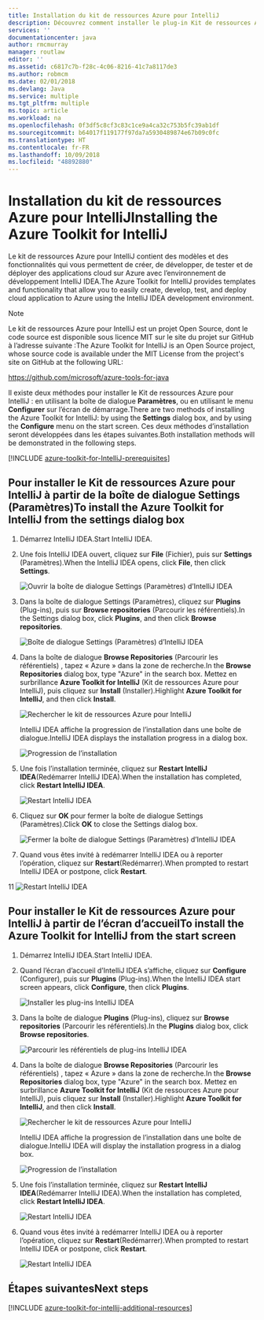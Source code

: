 ```yaml
---
title: Installation du kit de ressources Azure pour IntelliJ
description: Découvrez comment installer le plug-in Kit de ressources Azure pour IntelliJ pour créer et déployer des applications cloud sur Azure.
services: ''
documentationcenter: java
author: rmcmurray
manager: routlaw
editor: ''
ms.assetid: c6817c7b-f28c-4c06-8216-41c7a8117de3
ms.author: robmcm
ms.date: 02/01/2018
ms.devlang: Java
ms.service: multiple
ms.tgt_pltfrm: multiple
ms.topic: article
ms.workload: na
ms.openlocfilehash: 0f3df5c8cf3c83c1ce9a4ca32c753b5fc39ab1df
ms.sourcegitcommit: b64017f119177f97da7a5930489874e67b09c0fc
ms.translationtype: HT
ms.contentlocale: fr-FR
ms.lasthandoff: 10/09/2018
ms.locfileid: "48892880"
---
```

# <a name="installing-the-azure-toolkit-for-intellij"></a><span data-ttu-id="9e2b9-103">Installation du kit de ressources Azure pour IntelliJ</span><span class="sxs-lookup"><span data-stu-id="9e2b9-103">Installing the Azure Toolkit for IntelliJ</span></span>

<span data-ttu-id="9e2b9-104">Le kit de ressources Azure pour IntelliJ contient des modèles et des fonctionnalités qui vous permettent de créer, de développer, de tester et de déployer des applications cloud sur Azure avec l’environnement de développement IntelliJ IDEA.</span><span class="sxs-lookup"><span data-stu-id="9e2b9-104">The Azure Toolkit for IntelliJ provides templates and functionality that allow you to easily create, develop, test, and deploy cloud application to Azure using the IntelliJ IDEA development environment.</span></span>

> [!NOTE] 
> 
> <span data-ttu-id="9e2b9-105">Le kit de ressources Azure pour IntelliJ est un projet Open Source, dont le code source est disponible sous licence MIT sur le site du projet sur GitHub à l’adresse suivante :</span><span class="sxs-lookup"><span data-stu-id="9e2b9-105">The Azure Toolkit for IntelliJ is an Open Source project, whose source code is available under the MIT License from the project's site on GitHub at the following URL:</span></span> 
> 
> <https://github.com/microsoft/azure-tools-for-java> 
> 

<span data-ttu-id="9e2b9-106">Il existe deux méthodes pour installer le Kit de ressources Azure pour IntelliJ : en utilisant la boîte de dialogue **Paramètres**, ou en utilisant le menu **Configurer** sur l’écran de démarrage.</span><span class="sxs-lookup"><span data-stu-id="9e2b9-106">There are two methods of installing the Azure Toolkit for IntelliJ: by using the **Settings** dialog box, and by using the **Configure** menu on the start screen.</span></span> <span data-ttu-id="9e2b9-107">Ces deux méthodes d’installation seront développées dans les étapes suivantes.</span><span class="sxs-lookup"><span data-stu-id="9e2b9-107">Both installation methods will be demonstrated in the following steps.</span></span>

[!INCLUDE [azure-toolkit-for-IntelliJ-prerequisites](../includes/azure-toolkit-for-intellij-prerequisites.md)]

## <a name="to-install-the-azure-toolkit-for-intellij-from-the-settings-dialog-box"></a><span data-ttu-id="9e2b9-108">Pour installer le Kit de ressources Azure pour IntelliJ à partir de la boîte de dialogue Settings (Paramètres)</span><span class="sxs-lookup"><span data-stu-id="9e2b9-108">To install the Azure Toolkit for IntelliJ from the settings dialog box</span></span>

1. <span data-ttu-id="9e2b9-109">Démarrez IntelliJ IDEA.</span><span class="sxs-lookup"><span data-stu-id="9e2b9-109">Start IntelliJ IDEA.</span></span>

1. <span data-ttu-id="9e2b9-110">Une fois IntelliJ IDEA ouvert, cliquez sur **File** (Fichier), puis sur **Settings** (Paramètres).</span><span class="sxs-lookup"><span data-stu-id="9e2b9-110">When the IntelliJ IDEA opens, click **File**, then click **Settings**.</span></span>
   
   ![Ouvrir la boîte de dialogue Settings (Paramètres) d’IntelliJ IDEA][01a]

1. <span data-ttu-id="9e2b9-112">Dans la boîte de dialogue Settings (Paramètres), cliquez sur **Plugins** (Plug-ins), puis sur **Browse repositories** (Parcourir les référentiels).</span><span class="sxs-lookup"><span data-stu-id="9e2b9-112">In the Settings dialog box, click **Plugins**, and then click **Browse repositories**.</span></span>
   
   ![Boîte de dialogue Settings (Paramètres) d’IntelliJ IDEA][02a]

1. <span data-ttu-id="9e2b9-114">Dans la boîte de dialogue **Browse Repositories** (Parcourir les référentiels) , tapez « Azure » dans la zone de recherche.</span><span class="sxs-lookup"><span data-stu-id="9e2b9-114">In the **Browse Repositories** dialog box, type "Azure" in the search box.</span></span> <span data-ttu-id="9e2b9-115">Mettez en surbrillance **Azure Toolkit for IntelliJ** (Kit de ressources Azure pour IntelliJ), puis cliquez sur **Install** (Installer).</span><span class="sxs-lookup"><span data-stu-id="9e2b9-115">Highlight **Azure Toolkit for IntelliJ**, and then click **Install**.</span></span>
   
   ![Rechercher le kit de ressources Azure pour IntelliJ][03]
   
   <span data-ttu-id="9e2b9-117">IntelliJ IDEA affiche la progression de l’installation dans une boîte de dialogue.</span><span class="sxs-lookup"><span data-stu-id="9e2b9-117">IntelliJ IDEA displays the installation progress in a dialog box.</span></span>
   
   ![Progression de l’installation][04]

1. <span data-ttu-id="9e2b9-119">Une fois l’installation terminée, cliquez sur **Restart IntelliJ IDEA**(Redémarrer IntelliJ IDEA).</span><span class="sxs-lookup"><span data-stu-id="9e2b9-119">When the installation has completed, click **Restart IntelliJ IDEA**.</span></span>
   
   ![Restart IntelliJ IDEA][05]

1. <span data-ttu-id="9e2b9-121">Cliquez sur **OK** pour fermer la boîte de dialogue Settings (Paramètres).</span><span class="sxs-lookup"><span data-stu-id="9e2b9-121">Click **OK** to close the Settings dialog box.</span></span>
   
   ![Fermer la boîte de dialogue Settings (Paramètres) d’IntelliJ IDEA][06]

1. <span data-ttu-id="9e2b9-123">Quand vous êtes invité à redémarrer IntelliJ IDEA ou à reporter l’opération, cliquez sur **Restart**(Redémarrer).</span><span class="sxs-lookup"><span data-stu-id="9e2b9-123">When prompted to restart IntelliJ IDEA or postpone, click **Restart**.</span></span>
   
<span data-ttu-id="9e2b9-124">1</span><span class="sxs-lookup"><span data-stu-id="9e2b9-124">1</span></span>   ![Restart IntelliJ IDEA][07]

## <a name="to-install-the-azure-toolkit-for-intellij-from-the-start-screen"></a><span data-ttu-id="9e2b9-126">Pour installer le Kit de ressources Azure pour IntelliJ à partir de l’écran d’accueil</span><span class="sxs-lookup"><span data-stu-id="9e2b9-126">To install the Azure Toolkit for IntelliJ from the start screen</span></span>

1. <span data-ttu-id="9e2b9-127">Démarrez IntelliJ IDEA.</span><span class="sxs-lookup"><span data-stu-id="9e2b9-127">Start IntelliJ IDEA.</span></span>

1. <span data-ttu-id="9e2b9-128">Quand l’écran d’accueil d’IntelliJ IDEA s’affiche, cliquez sur **Configure** (Configurer), puis sur **Plugins** (Plug-ins).</span><span class="sxs-lookup"><span data-stu-id="9e2b9-128">When the IntelliJ IDEA start screen appears, click **Configure**, then click **Plugins**.</span></span>
   
   ![Installer les plug-ins IntelliJ IDEA][01b]

1. <span data-ttu-id="9e2b9-130">Dans la boîte de dialogue **Plugins** (Plug-ins), cliquez sur **Browse repositories** (Parcourir les référentiels).</span><span class="sxs-lookup"><span data-stu-id="9e2b9-130">In the **Plugins** dialog box, click **Browse repositories**.</span></span>
   
   ![Parcourir les référentiels de plug-ins IntelliJ IDEA][02b]

1. <span data-ttu-id="9e2b9-132">Dans la boîte de dialogue **Browse Repositories** (Parcourir les référentiels) , tapez « Azure » dans la zone de recherche.</span><span class="sxs-lookup"><span data-stu-id="9e2b9-132">In the **Browse Repositories** dialog box, type "Azure" in the search box.</span></span> <span data-ttu-id="9e2b9-133">Mettez en surbrillance **Azure Toolkit for IntelliJ** (Kit de ressources Azure pour IntelliJ), puis cliquez sur **Install** (Installer).</span><span class="sxs-lookup"><span data-stu-id="9e2b9-133">Highlight **Azure Toolkit for IntelliJ**, and then click **Install**.</span></span>
   
   ![Rechercher le kit de ressources Azure pour IntelliJ][03]
   
   <span data-ttu-id="9e2b9-135">IntelliJ IDEA affiche la progression de l’installation dans une boîte de dialogue.</span><span class="sxs-lookup"><span data-stu-id="9e2b9-135">IntelliJ IDEA will display the installation progress in a dialog box.</span></span>
   
   ![Progression de l’installation][04]

1. <span data-ttu-id="9e2b9-137">Une fois l’installation terminée, cliquez sur **Restart IntelliJ IDEA**(Redémarrer IntelliJ IDEA).</span><span class="sxs-lookup"><span data-stu-id="9e2b9-137">When the installation has completed, click **Restart IntelliJ IDEA**.</span></span>
   
   ![Restart IntelliJ IDEA][05]

1. <span data-ttu-id="9e2b9-139">Quand vous êtes invité à redémarrer IntelliJ IDEA ou à reporter l’opération, cliquez sur **Restart**(Redémarrer).</span><span class="sxs-lookup"><span data-stu-id="9e2b9-139">When prompted to restart IntelliJ IDEA or postpone, click **Restart**.</span></span>
   
   ![Restart IntelliJ IDEA][07]

## <a name="next-steps"></a><span data-ttu-id="9e2b9-141">Étapes suivantes</span><span class="sxs-lookup"><span data-stu-id="9e2b9-141">Next steps</span></span>

[!INCLUDE [azure-toolkit-for-intellij-additional-resources](../includes/azure-toolkit-for-intellij-additional-resources.md)]

<!-- URL List -->

<!-- IMG List -->

[01a]: media/azure-toolkit-for-intellij-installation/01-intellij-file-settings.png
[01b]: media/azure-toolkit-for-intellij-installation/01-intellij-configure-dropdown.png
[02a]: media/azure-toolkit-for-intellij-installation/02-intellij-settings-dialog.png
[02b]: media/azure-toolkit-for-intellij-installation/02-intellij-plugins-dialog.png
[03]: media/azure-toolkit-for-intellij-installation/03-intellij-browse-repositories.png
[04]: media/azure-toolkit-for-intellij-installation/04-install-progress.png
[05]: media/azure-toolkit-for-intellij-installation/05-restart-intellij.png
[06]: media/azure-toolkit-for-intellij-installation/06-intellij-settings-dialog.png
[07]: media/azure-toolkit-for-intellij-installation/07-restart-intellij.png
